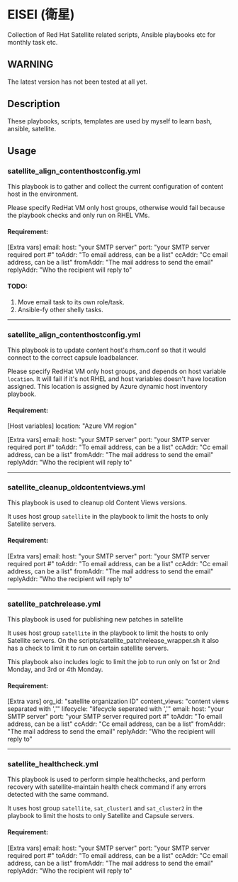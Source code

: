 # EISEI (衛星)

Collection of Red Hat Satellite related scripts, Ansible playbooks etc for monthly task etc.

## WARNING

The latest version has not been tested at all yet.

## Description

These playbooks, scripts, templates are used by myself to learn bash, ansible, satellite.

## Usage

### satellite_align_contenthostconfig.yml

This playbook is to gather and collect the current configuration of content host
in the environment.

Please specify RedHat VM only host groups, otherwise would fail because the playbook
checks and only run on RHEL VMs.

#### Requirement:

[Extra vars]
email:
  host: "your SMTP server"
  port: "your SMTP server required port #"
  toAddr: "To email address, can be a list"
  ccAddr: "Cc email address, can be a list"
  fromAddr: "The mail address to send the email"
  replyAddr: "Who the recipient will reply to"

#### TODO:

1. Move email task to its own role/task.
3. Ansible-fy other shelly tasks.

___

### satellite_align_contenthostconfig.yml

This playbook is to update content host's rhsm.conf so that it would connect to the
correct capsule loadbalancer.

Please specify RedHat VM only host groups, and depends on host variable `location`.
It will fail if it's not RHEL and host variables doesn't have location assigned.
This location is assigned by Azure dynamic host inventory playbook.

#### Requirement:

[Host variables]
location: "Azure VM region"

[Extra vars]
email:
  host: "your SMTP server"
  port: "your SMTP server required port #"
  toAddr: "To email address, can be a list"
  ccAddr: "Cc email address, can be a list"
  fromAddr: "The mail address to send the email"
  replyAddr: "Who the recipient will reply to"

___

### satellite_cleanup_oldcontentviews.yml

This playbook is used to cleanup old Content Views versions.

It uses host group `satellite` in the playbook to limit the hosts to only
Satellite servers.

#### Requirement:

[Extra vars]
email:
  host: "your SMTP server"
  port: "your SMTP server required port #"
  toAddr: "To email address, can be a list"
  ccAddr: "Cc email address, can be a list"
  fromAddr: "The mail address to send the email"
  replyAddr: "Who the recipient will reply to"

___

### satellite_patchrelease.yml

This playbook is used for publishing new patches in satellite

It uses host group `satellite` in the playbook to limit the hosts to only
Satellite servers.
On the scripts/satellite_patchrelease_wrapper.sh it also has a check to
limit it to run on certain satellite servers.

This playbook also includes logic to limit the job to run only on 1st or 2nd Monday,
and 3rd or 4th Monday.

#### Requirement:

[Extra vars]
org_id: "satellite organization ID"
content_views: "content views separated with ','"
lifecycle: "lifecycle seperated with ','"
email:
  host: "your SMTP server"
  port: "your SMTP server required port #"
  toAddr: "To email address, can be a list"
  ccAddr: "Cc email address, can be a list"
  fromAddr: "The mail address to send the email"
  replyAddr: "Who the recipient will reply to"

___

### satellite_healthcheck.yml

This playbook is used to perform simple healthchecks, and perform recovery
with satellite-maintain health check command if any errors detected with the
same command.

It uses host group `satellite`, `sat_cluster1` and `sat_cluster2` in the
playbook to limit the hosts to only Satellite and Capsule servers.

#### Requirement:

[Extra vars]
email:
  host: "your SMTP server"
  port: "your SMTP server required port #"
  toAddr: "To email address, can be a list"
  ccAddr: "Cc email address, can be a list"
  fromAddr: "The mail address to send the email"
  replyAddr: "Who the recipient will reply to"
